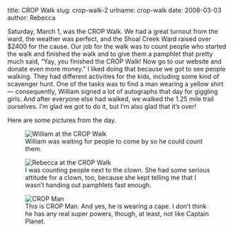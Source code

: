 title: CROP Walk
slug: crop-walk-2
urlname: crop-walk
date: 2008-03-03
author: Rebecca

Saturday, March 1, was the CROP Walk. We had a great turnout from the ward, the
weather was perfect, and the Shoal Creek Ward raised over $2400 for the cause.
Our job for the walk was to count people who started the walk and finished the
walk and to give them a pamphlet that pretty much said, &ldquo;Yay, you finished
the CROP Walk! Now go to our website and donate even more money.&rdquo; I liked
doing that because we got to see people walking. They had different activities
for the kids, including some kind of scavenger hunt. One of the tasks was to
find a man wearing a yellow shirt &mdash; consequently, William signed a lot of
autographs that day for giggling girls. And after everyone else had walked, we
walked the 1.25 mile trail ourselves. I&#x02bc;m glad we got to do it, but
I&#x02bc;m also glad that it&#x02bc;s over!

Here are some pictures from the day.

<figure class="figure">
	<img src="{static}/images/2008-03-01-crop-walk-01.jpg" alt="William at the CROP Walk" class="figure-img img-fluid">
	<figcaption class="figure-caption">William was waiting for people to come by so he could count them.</figcaption>
</figure>

<figure class="figure">
	<img src="{static}/images/2008-03-01-crop-walk-02.jpg" alt="Rebecca at the CROP Walk" class="figure-img img-fluid">
	<figcaption class="figure-caption">I was counting people next to the clown. She had some serious attitude for a clown, too, because she kept telling me that I wasn&#x02bc;t handing out pamphlets fast enough.</figcaption>
</figure>

<figure class="figure">
	<img src="{static}/images/2008-03-01-crop-walk-03.jpg" alt="CROP Man" class="figure-img img-fluid">
	<figcaption class="figure-caption">This is CROP Man. And yes, he is wearing a cape. I don&#x02bc;t think he has any real super powers, though, at least, not like Captain Planet.</figcaption>
</figure>
